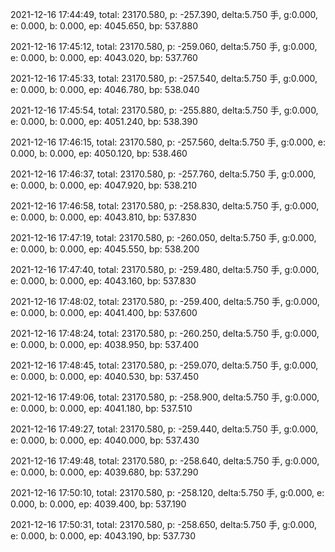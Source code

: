 2021-12-16 17:44:49, total: 23170.580, p: -257.390, delta:5.750 手, g:0.000, e: 0.000, b: 0.000, ep: 4045.650, bp: 537.880

2021-12-16 17:45:12, total: 23170.580, p: -259.060, delta:5.750 手, g:0.000, e: 0.000, b: 0.000, ep: 4043.020, bp: 537.760

2021-12-16 17:45:33, total: 23170.580, p: -257.540, delta:5.750 手, g:0.000, e: 0.000, b: 0.000, ep: 4046.780, bp: 538.040

2021-12-16 17:45:54, total: 23170.580, p: -255.880, delta:5.750 手, g:0.000, e: 0.000, b: 0.000, ep: 4051.240, bp: 538.390

2021-12-16 17:46:15, total: 23170.580, p: -257.560, delta:5.750 手, g:0.000, e: 0.000, b: 0.000, ep: 4050.120, bp: 538.460

2021-12-16 17:46:37, total: 23170.580, p: -257.760, delta:5.750 手, g:0.000, e: 0.000, b: 0.000, ep: 4047.920, bp: 538.210

2021-12-16 17:46:58, total: 23170.580, p: -258.830, delta:5.750 手, g:0.000, e: 0.000, b: 0.000, ep: 4043.810, bp: 537.830

2021-12-16 17:47:19, total: 23170.580, p: -260.050, delta:5.750 手, g:0.000, e: 0.000, b: 0.000, ep: 4045.550, bp: 538.200

2021-12-16 17:47:40, total: 23170.580, p: -259.480, delta:5.750 手, g:0.000, e: 0.000, b: 0.000, ep: 4043.160, bp: 537.830

2021-12-16 17:48:02, total: 23170.580, p: -259.400, delta:5.750 手, g:0.000, e: 0.000, b: 0.000, ep: 4041.400, bp: 537.600

2021-12-16 17:48:24, total: 23170.580, p: -260.250, delta:5.750 手, g:0.000, e: 0.000, b: 0.000, ep: 4038.950, bp: 537.400

2021-12-16 17:48:45, total: 23170.580, p: -259.070, delta:5.750 手, g:0.000, e: 0.000, b: 0.000, ep: 4040.530, bp: 537.450

2021-12-16 17:49:06, total: 23170.580, p: -258.900, delta:5.750 手, g:0.000, e: 0.000, b: 0.000, ep: 4041.180, bp: 537.510

2021-12-16 17:49:27, total: 23170.580, p: -259.440, delta:5.750 手, g:0.000, e: 0.000, b: 0.000, ep: 4040.000, bp: 537.430

2021-12-16 17:49:48, total: 23170.580, p: -258.640, delta:5.750 手, g:0.000, e: 0.000, b: 0.000, ep: 4039.680, bp: 537.290

2021-12-16 17:50:10, total: 23170.580, p: -258.120, delta:5.750 手, g:0.000, e: 0.000, b: 0.000, ep: 4039.400, bp: 537.190

2021-12-16 17:50:31, total: 23170.580, p: -258.650, delta:5.750 手, g:0.000, e: 0.000, b: 0.000, ep: 4043.190, bp: 537.730